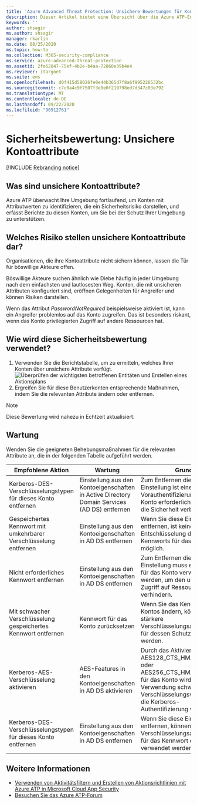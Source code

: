 ```yaml
---
title: 'Azure Advanced Threat Protection: Unsichere Bewertungen für Kontoattribute'
description: Dieser Artikel bietet eine Übersicht über die Azure ATP-Entitäten mit unsicheren Attributen im Bericht zur Bewertung des Identitätssicherheitsstatus.
keywords: ''
author: shsagir
ms.author: shsagir
manager: rkarlin
ms.date: 08/25/2020
ms.topic: how-to
ms.collection: M365-security-compliance
ms.service: azure-advanced-threat-protection
ms.assetid: 2fe62047-75ef-4b2e-b4aa-72860e39b4e4
ms.reviewer: itargoet
ms.suite: ems
ms.openlocfilehash: d0f415d58026fe0e44b365d7f8a6f995226532bc
ms.sourcegitcommit: c7c0a4c9f7507f3e8e0f219798ed7d347c03e792
ms.translationtype: MT
ms.contentlocale: de-DE
ms.lasthandoff: 09/22/2020
ms.locfileid: "90912761"
---
```

# <a name="security-assessment-unsecure-account-attributes"></a>Sicherheitsbewertung: Unsichere Kontoattribute

[!INCLUDE [Rebranding notice](includes/rebranding.md)]

## <a name="what-are-unsecure-account-attributes"></a>Was sind unsichere Kontoattribute?

Azure ATP überwacht Ihre Umgebung fortlaufend, um Konten mit Attributwerten zu identifizieren, die ein Sicherheitsrisiko darstellen, und erfasst Berichte zu diesen Konten, um Sie bei der Schutz Ihrer Umgebung zu unterstützen.

## <a name="what-risk-do-unsecure-account-attributes-pose"></a>Welches Risiko stellen unsichere Kontoattribute dar?

Organisationen, die ihre Kontoattribute nicht sichern können, lassen die Tür für böswillige Akteure offen.

Böswillige Akteure suchen ähnlich wie Diebe häufig in jeder Umgebung nach dem einfachsten und lautlosesten Weg. Konten, die mit unsicheren Attributen konfiguriert sind, eröffnen Gelegenheiten für Angreifer und können Risiken darstellen.

Wenn das Attribut *PasswordNotRequired* beispielsweise aktiviert ist, kann ein Angreifer problemlos auf das Konto zugreifen. Das ist besonders riskant, wenn das Konto privilegierten Zugriff auf andere Ressourcen hat.

## <a name="how-do-i-use-this-security-assessment"></a>Wie wird diese Sicherheitsbewertung verwendet?

1. Verwenden Sie die Berichtstabelle, um zu ermitteln, welches Ihrer Konten über unsichere Attribute verfügt.
    ![Überprüfen der wichtigsten betroffenen Entitäten und Erstellen eines Aktionsplans](media/atp-cas-isp-unsecure-account-attributes-1.png)
1. Ergreifen Sie für diese Benutzerkonten entsprechende Maßnahmen, indem Sie die relevanten Attribute ändern oder entfernen.

> [!NOTE]
> Diese Bewertung wird nahezu in Echtzeit aktualisiert.

## <a name="remediation"></a>Wartung

Wenden Sie die geeigneten Behebungsmaßnahmen für die relevanten Attribute an, die in der folgenden Tabelle aufgeführt werden.

| Empfohlene Aktion | Wartung | Grund |
| --- | --- | --- |
| Kerberos-DES-Verschlüsselungstypen für dieses Konto entfernen| Einstellung aus den Kontoeigenschaften in Active Directory Domain Services (AD DS) entfernen | Zum Entfernen dieser Einstellung ist eine Kerberos-Vorauthentifizierung für das Konto erforderlich, wodurch die Sicherheit verbessert wird. |
| Gespeichertes Kennwort mit umkehrbarer Verschlüsselung entfernen | Einstellung aus den Kontoeigenschaften in AD DS entfernen | Wenn Sie diese Einstellung entfernen, ist keine einfache Entschlüsselung des Kennworts für das Konto mehr möglich. |
| Nicht erforderliches Kennwort entfernen | Einstellung aus den Kontoeigenschaften in AD DS entfernen | Zum Entfernen dieser Einstellung muss ein Kennwort für das Konto verwendet werden, um den unbefugten Zugriff auf Ressourcen zu verhindern. |
| Mit schwacher Verschlüsselung gespeichertes Kennwort entfernen | Kennwort für das Konto zurücksetzen | Wenn Sie das Kennwort des Kontos ändern, können stärkere Verschlüsselungsalgorithmen für dessen Schutz verwendet werden. |
| Kerberos-AES-Verschlüsselung aktivieren | AES-Features in den Kontoeigenschaften in AD DS aktivieren | Durch das Aktivieren von AES128_CTS_HMAC_SHA1_96 oder AES256_CTS_HMAC_SHA1_96 für das Konto wird die Verwendung schwächerer Verschlüsselungsverfahren für die Kerberos-Authentifizierung verhindert. |
| Kerberos-DES-Verschlüsselungstypen für dieses Konto entfernen | Einstellung aus den Kontoeigenschaften in AD DS entfernen | Wenn Sie diese Einstellung entfernen, können stärkere Verschlüsselungsalgorithmen für das Kennwort des Kontos verwendet werden. |

## <a name="see-also"></a>Weitere Informationen

- [Verwenden von Aktivitätsfiltern und Erstellen von Aktionsrichtlinien mit Azure ATP in Microsoft Cloud App Security](activities-filtering-mcas.md)
- [Besuchen Sie das Azure ATP-Forum](https://aka.ms/azureatpcommunity)
